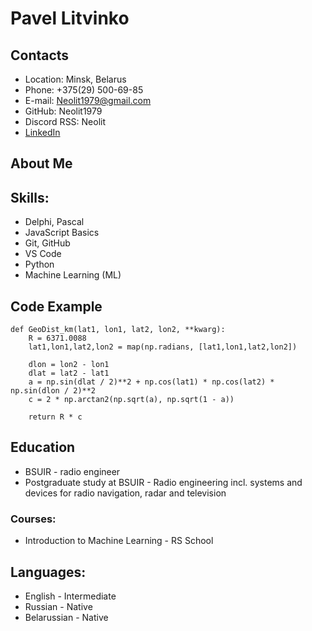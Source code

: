 # __Pavel Litvinko__
## Contacts
* Location: Minsk, Belarus
* Phone: +375(29) 500-69-85
* E-mail:  Neolit1979@gmail.com
* GitHub:  Neolit1979
* Discord RSS: Neolit
* [LinkedIn](https://www.linkedin.com/in/pavel-litvinko-13533123b/)
## About Me

## Skills:
* Delphi, Pascal
* JavaScript Basics
* Git, GitHub
* VS Code
* Python
* Machine Learning (ML)
## Code Example
```
def GeoDist_km(lat1, lon1, lat2, lon2, **kwarg):
    R = 6371.0088
    lat1,lon1,lat2,lon2 = map(np.radians, [lat1,lon1,lat2,lon2])
    
    dlon = lon2 - lon1
    dlat = lat2 - lat1
    a = np.sin(dlat / 2)**2 + np.cos(lat1) * np.cos(lat2) * np.sin(dlon / 2)**2
    c = 2 * np.arctan2(np.sqrt(a), np.sqrt(1 - a))
    
    return R * c 

```
## Education
* BSUIR - radio engineer
* Postgraduate study at BSUIR - Radio engineering incl. systems and devices for radio navigation, radar and television

### Courses:
* Introduction to Machine Learning - RS School

## Languages:
* English - Intermediate    
* Russian - Native
* Belarussian - Native




